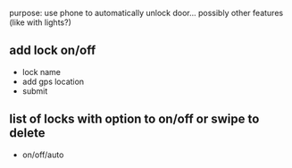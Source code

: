purpose: use phone to automatically unlock door... possibly other features (like with lights?)

## add lock on/off
* lock name
* add gps location
* submit

## list of locks with option to on/off or swipe to delete 
* on/off/auto

